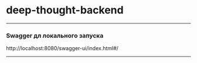 # deep-thought-backend


___
### Swagger дл локального запуска
http://localhost:8080/swagger-ui/index.html#/
___